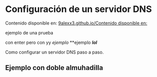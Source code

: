 # Configuración de un servidor DNS
Contenido disponible en: [9alexx3.github.io/Contenido disponible en:](https://9alexx3.github.io/Configuracion-DNS)

ejemplo de una
prueba

con enter pero
con
yy
*ejemplo*
**ejemplo
***lol***

Como configurar un servidor DNS paso a paso.
## Ejemplo con doble almuhadilla
